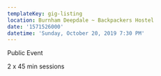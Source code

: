 ```yaml
---
templateKey: gig-listing
location: Burnham Deepdale ~ Backpackers Hostel
date: '1571526000'
datetime: 'Sunday, October 20, 2019 7:30 PM'
---
```

Public Event

2 x 45 min sessions
